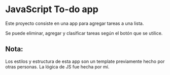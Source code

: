 # JavaScript To-do app

Este proyecto consiste en una app para agregar tareas a una lista.

Se puede eliminar, agregar y clasificar tareas según el botón que se utilice.

## Nota:
Los estilos y estructura de esta app son un template previamente hecho por otras personas.
La lógica de JS fue hecha por mí.


```
